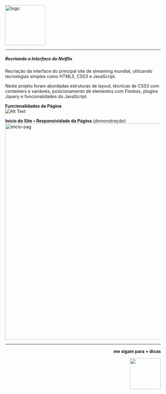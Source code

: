 <img src="https://logodownload.org/wp-content/uploads/2014/10/netflix-logo-1-1.png" alt="logo" width="130px">

<hr>

##### Recriando a Interface do Netflix 
Recriação da interface do principal site de streaming mundial, utilizando tecnologias simples como HTML5, CSS3 e JavaScript. 

Neste projeto foram abordadas estruturas de layout, técnicas de CSS3 com containers e variáveis, posicionamento de elementos com Flexbox, plugins Jquery e funcionalidades do JavaScript.

**Funcionalidades da Página** <br>
![Alt Text](https://github.com/narelo/netflix-interface/blob/main/img/demo.gif?raw=true)

**Início do Site • Responsividade da Página** (*demonstração*) 
<img src="https://github.com/narelo/netflix-interface/blob/main/img/inicio.JPG?raw=true" alt="inicio-pag" width="700px">

<hr>

<p align="right"><b>me sigam para + dicas</b></p>
<img src="https://github.com/narelo/netflix-interface/blob/main/img/avatar.png?raw=true" width="100px" align="right">






